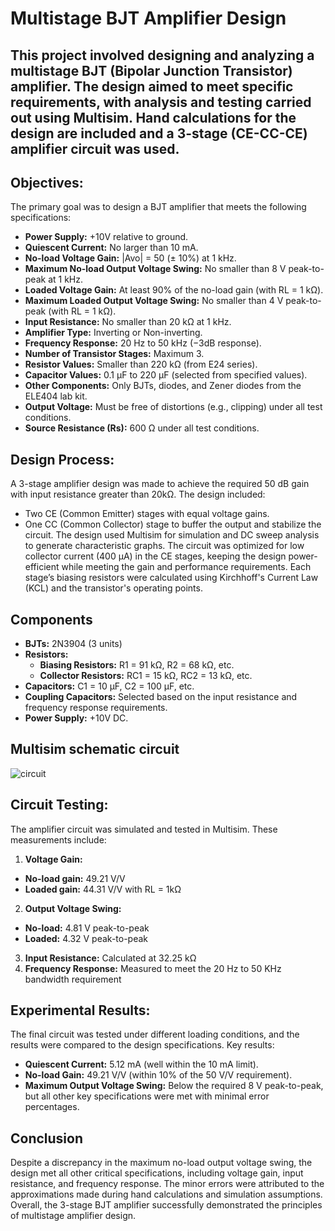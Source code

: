 # Multistage BJT Amplifier Design
## This project involved designing and analyzing a multistage BJT (Bipolar Junction Transistor) amplifier. The design aimed to meet specific requirements, with analysis and testing carried out using Multisim. Hand calculations for the design are included and a 3-stage (CE-CC-CE) amplifier circuit was used. 
## Objectives: 
The primary goal was to design a BJT amplifier that meets the following specifications:
- **Power Supply:** +10V relative to ground.
- **Quiescent Current:** No larger than 10 mA.
- **No-load Voltage Gain:** |Avo| = 50 (± 10%) at 1 kHz.
- **Maximum No-load Output Voltage Swing:** No smaller than 8 V peak-to-peak at 1 kHz.
- **Loaded Voltage Gain:** At least 90% of the no-load gain (with RL = 1 kΩ).
- **Maximum Loaded Output Voltage Swing:** No smaller than 4 V peak-to-peak (with RL = 1 kΩ).
- **Input Resistance:** No smaller than 20 kΩ at 1 kHz.
- **Amplifier Type:** Inverting or Non-inverting.
- **Frequency Response:** 20 Hz to 50 kHz (−3dB response).
- **Number of Transistor Stages:** Maximum 3.
- **Resistor Values:** Smaller than 220 kΩ (from E24 series).
- **Capacitor Values:** 0.1 μF to 220 μF (selected from specified values).
- **Other Components:** Only BJTs, diodes, and Zener diodes from the ELE404 lab kit.
- **Output Voltage:** Must be free of distortions (e.g., clipping) under all test conditions.
- **Source Resistance (Rs):** 600 Ω under all test conditions.
## Design Process:
A 3-stage amplifier design was made to achieve the required 50 dB gain with input resistance greater than 20kΩ. The design included:
- Two CE (Common Emitter) stages with equal voltage gains.
- One CC (Common Collector) stage to buffer the output and stabilize the circuit.
The design used Multisim for simulation and DC sweep analysis to generate characteristic graphs. The circuit was optimized for low collector current (400 μA) in the CE stages, keeping the design power-efficient while meeting the gain and performance requirements. Each stage’s biasing resistors were calculated using Kirchhoff's Current Law (KCL) and the transistor's operating points.
## Components
- **BJTs:** 2N3904 (3 units)
- **Resistors:**
  - **Biasing Resistors:** R1 = 91 kΩ, R2 = 68 kΩ, etc.
  - **Collector Resistors:** RC1 = 15 kΩ, RC2 = 13 kΩ, etc.
- **Capacitors:** C1 = 10 μF, C2 = 100 μF, etc.
- **Coupling Capacitors:** Selected based on the input resistance and frequency response requirements.
- **Power Supply:** +10V DC.
## Multisim schematic circuit
![circuit](https://github.com/user-attachments/assets/e3c7bb1b-de0b-4ccd-8217-3db64fbf2322)
## Circuit Testing:
The amplifier circuit was simulated and tested in Multisim. These measurements include:
1. **Voltage Gain:**
  - **No-load gain:** 49.21 V/V
  - **Loaded gain:** 44.31 V/V with RL = 1kΩ
2. **Output Voltage Swing:**
  - **No-load:** 4.81 V peak-to-peak
  - **Loaded:** 4.32 V peak-to-peak
3. **Input Resistance:** Calculated at 32.25 kΩ
4. **Frequency Response:** Measured to meet the 20 Hz to 50 KHz bandwidth requirement
## Experimental Results:
The final circuit was tested under different loading conditions, and the results were compared to the design specifications. Key results:
- **Quiescent Current:** 5.12 mA (well within the 10 mA limit).
- **No-load Gain:** 49.21 V/V (within 10% of the 50 V/V requirement).
- **Maximum Output Voltage Swing:** Below the required 8 V peak-to-peak, but all other key specifications were met with minimal error percentages.
## Conclusion
Despite a discrepancy in the maximum no-load output voltage swing, the design met all other critical specifications, including voltage gain, input resistance, and frequency response. The minor errors were attributed to the approximations made during hand calculations and simulation assumptions. Overall, the 3-stage BJT amplifier successfully demonstrated the principles of multistage amplifier design.
